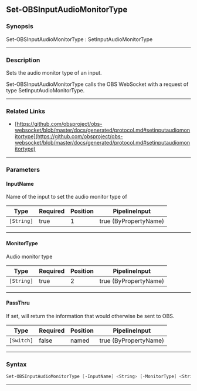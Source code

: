 Set-OBSInputAudioMonitorType
----------------------------
### Synopsis
Set-OBSInputAudioMonitorType : SetInputAudioMonitorType

---
### Description

Sets the audio monitor type of an input.


Set-OBSInputAudioMonitorType calls the OBS WebSocket with a request of type SetInputAudioMonitorType.

---
### Related Links
* [https://github.com/obsproject/obs-websocket/blob/master/docs/generated/protocol.md#setinputaudiomonitortype](https://github.com/obsproject/obs-websocket/blob/master/docs/generated/protocol.md#setinputaudiomonitortype)



---
### Parameters
#### **InputName**

Name of the input to set the audio monitor type of






|Type      |Required|Position|PipelineInput        |
|----------|--------|--------|---------------------|
|`[String]`|true    |1       |true (ByPropertyName)|



---
#### **MonitorType**

Audio monitor type






|Type      |Required|Position|PipelineInput        |
|----------|--------|--------|---------------------|
|`[String]`|true    |2       |true (ByPropertyName)|



---
#### **PassThru**

If set, will return the information that would otherwise be sent to OBS.






|Type      |Required|Position|PipelineInput        |
|----------|--------|--------|---------------------|
|`[Switch]`|false   |named   |true (ByPropertyName)|



---
### Syntax
```PowerShell
Set-OBSInputAudioMonitorType [-InputName] <String> [-MonitorType] <String> [-PassThru] [<CommonParameters>]
```
---
